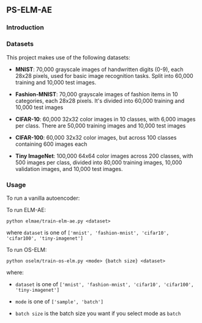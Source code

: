 ## PS-ELM-AE

### Introduction

### Datasets

This project makes use of the following datasets:

- **MNIST**: 70,000 grayscale images of handwritten digits (0-9), each 28x28 pixels, used for basic image recognition tasks. Split into 60,000 training and 10,000 test images.

- **Fashion-MNIST**: 70,000 grayscale images of fashion items in 10 categories, each 28x28 pixels. It's divided into 60,000 training and 10,000 test images

- **CIFAR-10**: 60,000 32x32 color images in 10 classes, with 6,000 images per class. There are 50,000 training images and 10,000 test images

- **CIFAR-100**: 60,000 32x32 color images, but across 100 classes containing 600 images each

- **Tiny ImageNet**: 100,000 64x64 color images across 200 classes, with 500 images per class, divided into 80,000 training images, 10,000 validation images, and 10,000 test images.

### Usage

To run a vanilla autoencoder:

To run ELM-AE:

`python elmae/train-elm-ae.py <dataset>`

where `dataset` is one of `['mnist', 'fashion-mnist', 'cifar10', 'cifar100', 'tiny-imagenet']`

To run OS-ELM:

`python oselm/train-os-elm.py <mode> {batch size} <dataset>`

where:

- `dataset` is one of `['mnist', 'fashion-mnist', 'cifar10', 'cifar100', 'tiny-imagenet']`

- `mode` is one of `['sample', 'batch']`

- `batch size` is the batch size you want if you select mode as `batch`
